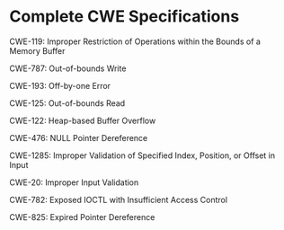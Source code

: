 

# Complete CWE Specifications

CWE-119: Improper Restriction of Operations within the Bounds of a Memory Buffer

CWE-787: Out-of-bounds Write

CWE-193: Off-by-one Error

CWE-125: Out-of-bounds Read

CWE-122: Heap-based Buffer Overflow

CWE-476: NULL Pointer Dereference

CWE-1285: Improper Validation of Specified Index, Position, or Offset in Input

CWE-20: Improper Input Validation

CWE-782: Exposed IOCTL with Insufficient Access Control

CWE-825: Expired Pointer Dereference